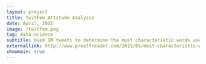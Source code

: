 ```yaml
---
layout: project
title: TwitFem Attitude Analysis
date: April, 2015
image: /twitfem.png
tag: data-science
subtitle: Used 1M tweets to determine the most characteristic words used by feminisits and anti-feminists with the log-likelihood keyness method.
externallink: http://www.prooffreader.com/2015/05/most-characteristic-words-in-pro-and.html
showmain: true
---
```

